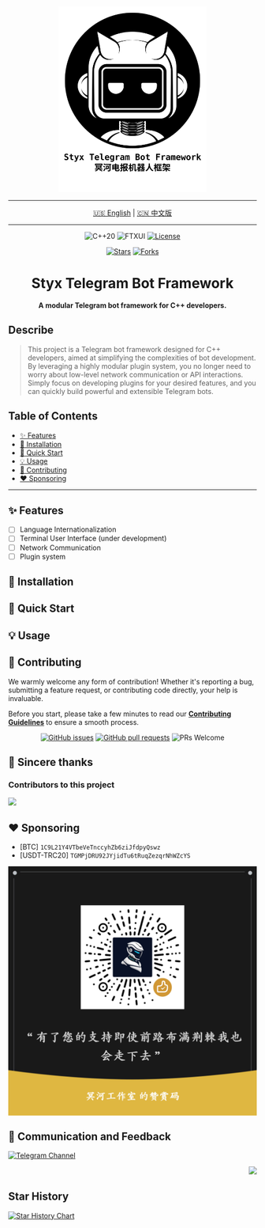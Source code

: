 <a name="README-TOP"></a>
<p align="center">
    <img src="Styx-Telegram-Bot-Framework.svg" alt="Styx Telegram Bot Framework Logo" width="300"/>
</p>

<hr/>

<p align="center">
  <a href="README.md">🇺🇸 English</a> | <a href="README.zh-CN.md">🇨🇳 中文版</a>
</p>

<hr/>

<p align="center">
  <!-- 核心技术 -->
  <img src="https://img.shields.io/badge/C++-20-blue.svg?style=flat-square&logo=c%2B%2B&logoColor=white" alt="C++20">
  <img src="https://img.shields.io/badge/TUI-FTXUI-blueviolet.svg?style=flat-square" alt="FTXUI">
  <!-- 许可证 -->
  <a href="LICENSE"><img src="https://img.shields.io/badge/License-AGPL_v3-blue.svg?style=flat-square" alt="License"></a>
</p>

<p align="center">
  <!-- 社交徽章 -->
  <a href="https://github.com/OasisPioneer/StyxTelegramBotFramework/stargazers"><img src="https://img.shields.io/github/stars/OasisPioneer/StyxTelegramBotFramework?style=social" alt="Stars"></a>
  <a href="https://github.com/OasisPioneer/StyxTelegramBotFramework/network/members"><img src="https://img.shields.io/github/forks/OasisPioneer/StyxTelegramBotFramework?style=social" alt="Forks"></a>
</p>

<h1 align="center">
Styx Telegram Bot Framework
</h1>

<p align="center">
  <b>A modular Telegram bot framework for C++ developers.</b>
</p>

## Describe

> This project is a Telegram bot framework designed for C++ developers, aimed at simplifying the complexities of bot
> development. By leveraging a highly modular plugin system, you no longer need to worry about low-level network
> communication or API interactions. Simply focus on developing plugins for your desired features, and you can quickly
> build powerful and extensible Telegram bots.

## Table of Contents

- [✨ Features](#-features)
- [🔧 Installation](#-installation)
- [🚀 Quick Start](#-quick-start)
- [💡 Usage](#-usage)
- [🤝 Contributing](#-contributing)
- [❤️ Sponsoring](#️-sponsoring)

---

## ✨ Features

* [ ] Language Internationalization
* [ ] Terminal User Interface (under development)
* [ ] Network Communication
* [ ] Plugin system

## 🔧 Installation

## 🚀 Quick Start

## 💡 Usage

## 🤝 Contributing

We warmly welcome any form of contribution! Whether it's reporting a bug, submitting a feature request, or contributing
code directly, your help is invaluable.

Before you start, please take a few minutes to read our **[Contributing Guidelines](./Docs/CONTRIBUTING.md)** to ensure
a smooth process.

<p align="center">
  <a href="https://github.com/OasisPioneer/StyxTelegramBotFramework/issues"><img src="https://img.shields.io/github/issues/OasisPioneer/StyxTelegramBotFramework?style=flat-square" alt="GitHub issues"></a>
  <a href="https://github.com/OasisPioneer/StyxTelegramBotFramework/pulls"><img src="https://img.shields.io/github/issues-pr/OasisPioneer/StyxTelegramBotFramework?style=flat-square" alt="GitHub pull requests"></a>
  <img src="https://img.shields.io/badge/PRs-welcome-brightgreen.svg?style=flat-square" alt="PRs Welcome">
</p>

## 💖 Sincere thanks

### Contributors to this project

<a href="https://github.com/OasisPioneer/StyxTelegramBotFramework/graphs/contributors">
  <img src="https://contrib.rocks/image?repo=OasisPioneer/StyxTelegramBotFramework" />
</a>

## ❤️ Sponsoring

* [BTC] `1C9L21Y4VTbeVeTnccyhZb6ziJfdpyQswz`
* [USDT-TRC20] `TGMPjDRU92JYjidTu6tRuqZezqrNhWZcYS`

<img alt="Sponsor" align="center" src="/Docs/Sponsor.png"/>

## 💬 Communication and Feedback
[![Telegram Channel](https://img.shields.io/badge/Telegram-JoinChannel-blue?style=for-the-badge&logo=telegram)](https://t.me/StyxTelegramBotFramework)

<p align="right"><a href="#README-TOP"><img src="https://img.shields.io/badge/Back to top-555555?style=for-the-badge"></a></p>

## Star History

[![Star History Chart](https://api.star-history.com/svg?repos=OasisPioneer/StyxTelegramBotFramework&type=Date)](https://www.star-history.com/#OasisPioneer/StyxTelegramBotFramework&Date)